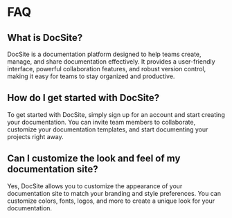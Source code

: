 # FAQ

## What is DocSite?

DocSite is a documentation platform designed to help teams create, manage, and share documentation effectively. It provides a user-friendly interface, powerful collaboration features, and robust version control, making it easy for teams to stay organized and productive.

## How do I get started with DocSite?
To get started with DocSite, simply sign up for an account and start creating your documentation. You can invite team members to collaborate, customize your documentation templates, and start documenting your projects right away.

## Can I customize the look and feel of my documentation site?
Yes, DocSite allows you to customize the appearance of your documentation site to match your branding and style preferences. You can customize colors, fonts, logos, and more to create a unique look for your documentation.

